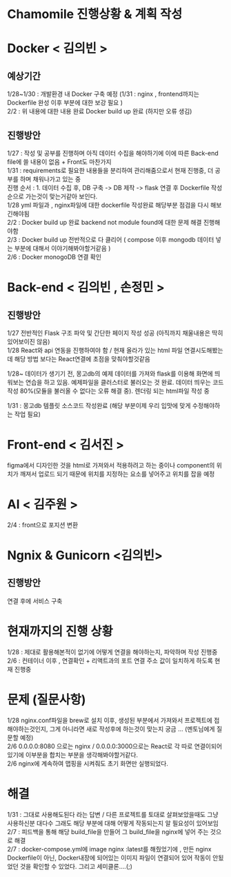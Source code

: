 # Chamomile 진행상황 & 계획 작성 

# Docker < 김의빈 > 

## 예상기간 
1/28~1/30 : 개발환경 내 Docker 구축 예정 (1/31 : nginx , frontend까지는 Dockerfile 완성 이후 부분에 대한 보강 필요 )
<br> 
2/2 : 위 내용에 대한 내용 완료 Docker build up 완료 (하지만 오류 생김) 
## 진행방안 
1/27 : 작성 및 공부를 진행하며 아직 데이터 수집을 해야하기에 이에 따른 Back-end file에 쓸 내용이 없음 + Front도 마찬가지 <br>
1/31 : requirements로 필요한 내용들을 분리하여 관리해줌으로서 현재 진행중, 더 공부를 하며 채워나가고 있는 중 
<br>
진행 순서 : 1. 데이터 수집 후, DB 구축 -> DB 제작 -> flask 연결 후 Dockerfile 작성 순으로 가는것이 맞는거같아 보인다. 
<br> 
1/28 yml 파일과 , nginx파일에 대한 dockerfile 작성완료 해당부분 점검을 다시 해보긴해야됨 
<br>
2/2 : Docker build up 완료 backend not module found에 대한 문제 해결 진행해야함
<br>
2/3 : Docker build up 전반적으로 다 클리어 ( compose 이후 mongodb 데이터 넣는 부분에 대해서 이야기해봐야할거같음 ) 
<br>
2/6 : Docker monogoDB 연결 확인 

# Back-end < 김의빈 , 손정민 > 
## 진행방안 
1/27 전반적인 Flask 구조 파악 및 간단한 페이지 작성 성공 (아직까지 채울내용은 딱히 있어보이진 않음) <br>
1/28 React와 api 연동을 진행하여야 함 / 현재 올라가 있는 html 파일 연결시도해봤는데 해당 방법 보다는 React연결에 초점을 맞춰야할것같음 


1/28~ 데이터가 생기기 전, 몽고db의 예제 데이터를 가져와 flask를 이용해 화면에 띄워보는 연습을 하고 있음. 
      예제파일을 클러스터로 불러오는 것 완료. 데이터 띄우는 코드 작성 80%(모듈을 불러올 수 없다는 오류 해결 중). 렌더링 되는 html파일 작성 중 
      
1/31 : 몽고db 템플릿 소스코드 작성완료 (해당 부분이제 우리 입맛에 맞게 수정해야하는 작업 필요)


# Front-end < 김서진 > 
figma에서 디자인한 것을 html로 가져와서 적용하려고 하는 중이나 component의 위치가 깨져서 업로드 되기 때문에 위치를 지정하는 요소를 넣어주고 위치를 잡을 예정

# AI < 김주원 > 
2/4 : front으로 포지션 변환 

# Ngnix & Gunicorn <김의빈>
## 진행방안 
연결 후에 서비스 구축

# 현재까지의 진행 상황 
1/28 : 제대로 활용해본적이 없기에 어떻게 연결을 해야하는지, 파악하며 작성 진행중 <br>
2/6 : 컨테이너 이후 , 연결확인  + 리액트과의 포트 연결 주소 값이 일치하게 하도록 현재 진행중 

# 문제 (질문사항)
1/28 nginx.conf파일을 brew로 설치 이후, 생성된 부분에서 가져와서 프로젝트에 접해야하는것인지, 그게 아니라면 새로 작성후에 하는것이 맞는지 궁금 ... (멘토님에게 질문할 예정)
<br>
2/6 0.0.0.0:8080 으로는 nginx / 0.0.0.0:3000으로는 React로 각 따로 연결이되어있기에 이부분을 합치는 부분을 생각해봐야할거같다.
<br>
2/6 nginx에 계속하여 맵핑을 시켜줘도 초기 화면만 실행되었다. 
# 해결 
1/31 : 그대로 사용해도된다 라는 답변 / 다른 프로젝트를 토대로 살펴보았을때도 그냥 사용하신분 대다수 그래도 해당 부분에 대해 어떻게 작동되는지 알 필요성이 있어보임 
<br>
2/7 : 피드백을 통해 해당 build_file을 만들어 그 build_file을 nginx에 넣어 주는 것으로 해결 
<br> 
2/7 : docker-compose.yml에 image nginx :latest를 해줬었기에 , 만든 nginx Dockerfile이 아닌, Docker내장에 되어있는 이미지 파일이 연결되어 있어 작동이 안됬었던 것을 확인할 수 있었다. 그리고 세미클론....(;) 
